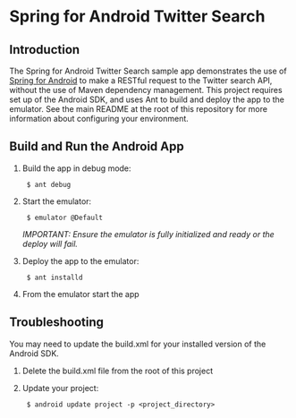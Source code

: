 # Spring for Android Twitter Search

## Introduction

The Spring for Android Twitter Search sample app demonstrates the use of [Spring for Android](http://www.springsource.org/spring-android) to make a RESTful request to the Twitter search API, without the use of Maven dependency management. This project requires set up of the Android SDK, and uses Ant to build and deploy the app to the emulator. See the main README at the root of this repository for more information about configuring your environment.

## Build and Run the Android App

1. Build the app in debug mode: 

		$ ant debug

2. Start the emulator:

		$ emulator @Default

	_IMPORTANT: Ensure the emulator is fully initialized and ready or the deploy will fail._

3. Deploy the app to the emulator:

		$ ant installd

4. From the emulator start the app

## Troubleshooting

You may need to update the build.xml for your installed version of the Android SDK.

1. Delete the build.xml file from the root of this project

2. Update your project:

		$ android update project -p <project_directory>
